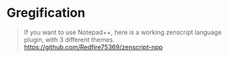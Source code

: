 # Gregification

> If you want to use Notepad++, here is a working zenscript language plugin, with 3 different themes.
> https://github.com/Redfire75369/zenscript-npp

